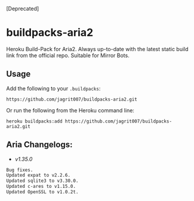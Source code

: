 [Deprecated]
# buildpacks-aria2

Heroku Build-Pack for Aria2.
Always up-to-date with the latest static build link from the official repo.
Suitable for Mirror Bots.

## Usage

Add the following to your `.buildpacks`:

```
https://github.com/jagrit007/buildpacks-aria2.git
```

Or run the following from the Heroku command line:

```
heroku buildpacks:add https://github.com/jagrit007/buildpacks-aria2.git
```

## Aria Changelogs:

- *v1.35.0*
```bash
Bug fixes.
Updated expat to v2.2.6.
Updated sqlite3 to v3.30.0.
Updated c-ares to v1.15.0.
Updated OpenSSL to v1.0.2t.
```
